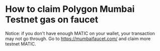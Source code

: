 # How to claim Polygon Mumbai Testnet gas on faucet

Notice: if you don't have enough MATIC on your wallet, your transaction may not go through. Go to https://mumbaifaucet.com/ and claim more testnet MATIC.
